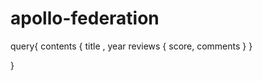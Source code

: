 # apollo-federation

query{
  contents { title , year
  			reviews {
          score,
          comments
        }
  }
 
}